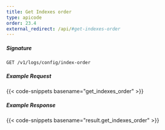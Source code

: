 ```yaml
---
title: Get Indexes order
type: apicode
order: 23.4
external_redirect: /api/#get-indexes-order
---
```


##### Signature

`GET /v1/logs/config/index-order`

##### Example Request

{{< code-snippets basename="get_indexes_order" >}}

##### Example Response

{{< code-snippets basename="result.get_indexes_order" >}}
